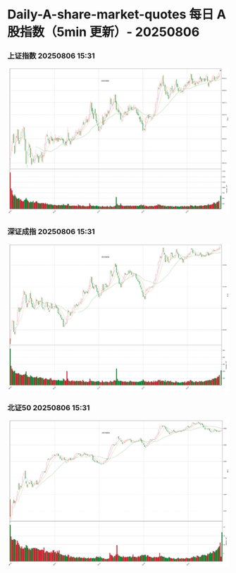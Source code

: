 
# Daily-A-share-market-quotes 每日 A 股指数（5min 更新）- 20250806

### 上证指数 20250806 15:31
![](./fig/2025/8/20250806-sh000001.png)

### 深证成指 20250806 15:31
![](./fig/2025/8/20250806-sz399001.png)

### 北证50 20250806 15:31
![](./fig/2025/8/20250806-bj899050.png)
